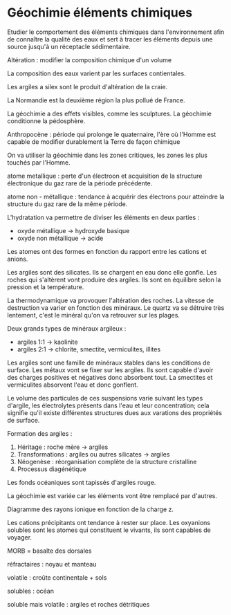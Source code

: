 # Géochimie éléments chimiques

Etudier le comportement des éléments chimiques dans l'environnement afin de connaître la qualité des eaux et sert à tracer les éléments depuis une source jusqu'à un réceptacle sédimentaire.

Altération : modifier la composition chimique d'un volume

La composition des eaux varient par les surfaces contientales.

Les argiles a silex sont le produit d'altération de la craie.

La Normandie est la deuxième région la plus pollué de France.

La géochimie a des effets visibles, comme les sculptures. La géochimie conditionne la pédosphère.

Anthropocène : période qui prolonge le quaternaire, l'ère où l'Homme est capable de modifier durablement la Terre de façon chimique

On va utiliser la géochimie dans les zones critiques, les zones les plus touchés par l'Homme.

atome metallique : perte d'un électroon et acquisition de la structure électronique du gaz rare de la période précédente.

atome non - métallique : tendance à acquérir des électrons pour atteindre la structure du gaz rare de la même période.

L'hydratation va permettre de diviser les éléments en deux parties :

* oxyde métallique -> hydroxyde basique
* oxyde non métallique -> acide

Les atomes ont des formes en fonction du rapport entre les cations et anions.

Les argiles sont des silicates. Ils se chargent en eau donc elle gonfle. Les roches qui s'altèrent vont produire des argiles. Ils sont en équilibre selon la pression et la température.

La thermodynamique va provoquer l'altération des roches. La vitesse de destruction va varier en fonction des minéraux. Le quartz va se détruire très lentement, c'est le minéral qu'on va retrouver sur les plages.

Deux grands types de minéraux argileux :

* argiles 1:1 -> kaolinite
* argiles 2:1 -> chlorite, smectite, vermiculites, illites

Les argiles sont une famille de minéraux stables dans les conditions de surface. Les métaux vont se fixer sur les argiles. Ils sont capable d'avoir des charges positives et négatives donc absorbent tout. La smectites et vermiculites absorvent l'eau et donc gonflent.

Le volume des particules de ces suspensions varie suivant les types d'argile, les électrolytes présents dans l'eau et leur concentration; cela signifie qu'il existe différentes structures dues aux varations des propriétés de surface.

Formation des argiles :

1. Héritage : roche mère -> argiles
2. Transformations : argiles ou autres silicates -> argiles
3. Néogenèse : réorganisation complète de la structure cristalline
4. Processus diagénétique

Les fonds océaniques sont tapissés d'argiles rouge.

La géochimie est variée car les éléments vont être remplacé par d'autres.

Diagramme des rayons ionique en fonction de la charge z.

Les cations précipitants ont tendance à rester sur place. Les oxyanions solubles sont les atomes qui constituent le vivants, ils sont capables de voyager.

MORB = basalte des dorsales

réfractaires : noyau et manteau

volatile : croûte continentale + sols

solubles : océan 

soluble mais volatile : argiles et roches détritiques

